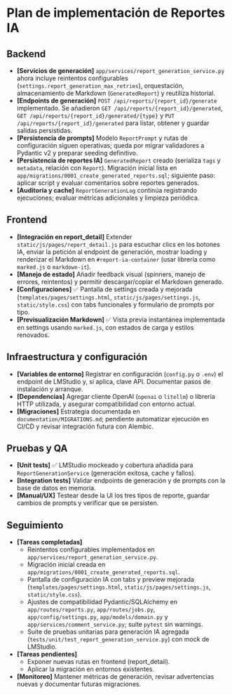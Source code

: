 # Plan de implementación de Reportes IA

## Backend
- **[Servicios de generación]** `app/services/report_generation_service.py` ahora incluye reintentos configurables (`settings.report_generation_max_retries`), orquestación, almacenamiento de Markdown (`GeneratedReport`) y reutiliza historial.
- **[Endpoints de generación]** `POST /api/reports/{report_id}/generate` implementado. Se añadieron `GET /api/reports/{report_id}/generated`, `GET /api/reports/{report_id}/generated/{type}` y `PUT /api/reports/{report_id}/generated` para listar, obtener y guardar salidas persistidas.
- **[Persistencia de prompts]** Modelo `ReportPrompt` y rutas de configuración siguen operativas; queda por migrar validadores a Pydantic v2 y preparar seeding definitivo.
- **[Persistencia de reportes IA]** `GeneratedReport` creado (serializa `tags` y `metadata`, relación con `Report`). Migración inicial lista en `app/migrations/0001_create_generated_reports.sql`; siguiente paso: aplicar script y evaluar comentarios sobre reportes generados.
- **[Auditoría y cache]** `ReportGenerationLog` continúa registrando ejecuciones; evaluar métricas adicionales y limpieza periódica.

## Frontend
- **[Integración en report_detail]** Extender `static/js/pages/report_detail.js` para escuchar clics en los botones IA, enviar la petición al endpoint de generación, mostrar loading y renderizar el Markdown en `#report-ia-container` (usar librería como `marked.js` o `markdown-it`).
- **[Manejo de estado]** Añadir feedback visual (spinners, manejo de errores, reintentos) y permitir descargar/copiar el Markdown generado.
- **[Configuraciones]** ✅ Pantalla de settings creada y mejorada (`templates/pages/settings.html`, `static/js/pages/settings.js`, `static/style.css`) con tabs funcionales y formulario de prompts por tipo.
- **[Previsualización Markdown]** ✅ Vista previa instantánea implementada en settings usando `marked.js`, con estados de carga y estilos renovados.

## Infraestructura y configuración
- **[Variables de entorno]** Registrar en configuración (`config.py` o `.env`) el endpoint de LMStudio y, si aplica, clave API. Documentar pasos de instalación y arranque.
- **[Dependencias]** Agregar cliente OpenAI (`openai` o `litellm`) o librería HTTP utilizada, y asegurar compatibilidad con entorno actual.
- **[Migraciones]** Estrategia documentada en `documentation/MIGRATIONS.md`; pendiente automatizar ejecución en CI/CD y revisar integración futura con Alembic.

## Pruebas y QA
- **[Unit tests]** ✅ LMStudio mockeado y cobertura añadida para `ReportGenerationService` (generación exitosa, cache y fallos).
- **[Integration tests]** Validar endpoints de generación y de prompts con la base de datos en memoria.
- **[Manual/UX]** Testear desde la UI los tres tipos de reporte, guardar cambios de prompts y verificar que se persisten.

## Seguimiento
- **[Tareas completadas]**
  - Reintentos configurables implementados en `app/services/report_generation_service.py`.
  - Migración inicial creada en `app/migrations/0001_create_generated_reports.sql`.
  - Pantalla de configuración IA con tabs y preview mejorada (`templates/pages/settings.html`, `static/js/pages/settings.js`, `static/style.css`).
  - Ajustes de compatibilidad Pydantic/SQLAlchemy en `app/routes/reports.py`, `app/routes/jobs.py`, `app/config/settings.py`, `app/models/domain.py` y `app/services/comment_service.py`; suite `pytest` sin warnings.
  - Suite de pruebas unitarias para generación IA agregada (`tests/unit/test_report_generation_service.py`) con mock de LMStudio.
- **[Tareas pendientes]**
  - Exponer nuevas rutas en frontend (report_detail).
  - Aplicar la migración en entornos existentes.
- **[Monitoreo]** Mantener métricas de generación, revisar advertencias nuevas y documentar futuras migraciones.
